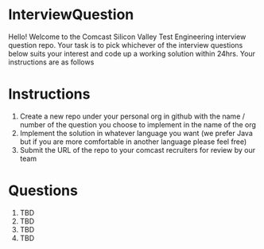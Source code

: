 InterviewQuestion
=================
Hello!  Welcome to the Comcast Silicon Valley Test Engineering interview question repo.  Your task is to pick whichever of the interview questions below suits your interest and code up a working solution within 24hrs.  Your instructions are as follows

Instructions
=================
1. Create a new repo under your personal org in github with the name / number of the question you choose to implement in the name of the org
2. Implement the solution in whatever language you want (we prefer Java but if you are more comfortable in another language please feel free)
3. Submit the URL of the repo to your comcast recruiters for review by our team
 
Questions
=================
1. TBD
2. TBD
3. TBD
4. TBD

